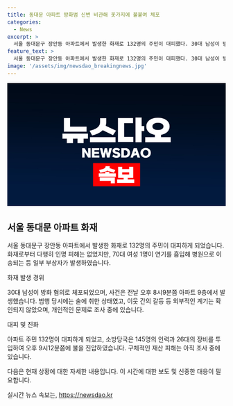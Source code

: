 ```yaml
---
title: 동대문 아파트 방화범 신변 비관해 옷가지에 불붙여 체포
categories:
  - News
excerpt: >
  서울 동대문구 장안동 아파트에서 발생한 화재로 132명의 주민이 대피했다. 30대 남성이 방화 혐의로 체포되었으며, 범행 시 술에 취한 상태였다. 인명 피해는 없었지만 70대 여성 1명이 연기를 흡입해 병원으로 이송됐다. 화재는 소방당국의 빠른 대응으로 오후 9시12분에 진화되었으며, 구체적인 재산 피해는 조사 중이다. 경찰은 재산 피해에 대한 구속영장을 신청할 계획이다. (길이: 197자)
feature_text: >
  서울 동대문구 장안동 아파트에서 발생한 화재로 132명의 주민이 대피했다. 30대 남성이 방화 혐의로 체포되었으며, 범행 시 술에 취한 상태였다. 인명 피해는 없었지만 70대 여성 1명이 연기를 흡입해 병원으로 이송됐다. 화재는 소방당국의 빠른 대응으로 오후 9시12분에 진화되었으며, 구체적인 재산 피해는 조사 중이다. 경찰은 재산 피해에 대한 구속영장을 신청할 계획이다. (길이: 197자)
image: '/assets/img/newsdao_breakingnews.jpg'
---
```


<p><img src="/assets/img/newsdao_breakingnews.jpg" alt="cryptoinkorea 속보" /></p>

<h2 data-ke-size="size26">서울 동대문 아파트 화재</h2>

<p>서울 동대문구 장안동 아파트에서 발생한 화재로 132명의 주민이 대피하게 되었습니다. 화재로부터 다행히 인명 피해는 없었지만, 70대 여성 1명이 연기를 흡입해 병원으로 이송되는 등 일부 부상자가 발생하였습니다.</p>

<p data-ke-size="size16">화재 발생 경위</p>

<p>30대 남성이 방화 혐의로 체포되었으며, 사건은 전날 오후 8시9분쯤 아파트 9층에서 발생했습니다. 범행 당시에는 술에 취한 상태였고, 이웃 간의 갈등 등 외부적인 계기는 확인되지 않았으며, 개인적인 문제로 조사 중에 있습니다.</p>

<p data-ke-size="size16">대피 및 진화</p>

<p>아파트 주민 132명이 대피하게 되었고, 소방당국은 145명의 인력과 26대의 장비를 투입하여 오후 9시12분쯤에 불을 진압하였습니다. 구체적인 재산 피해는 아직 조사 중에 있습니다.</p>

<p>다음은 현재 상황에 대한 자세한 내용입니다. 이 시간에 대한 보도 및 신중한 대응이 필요합니다.</p>
실시간 뉴스 속보는, <a href="https://newsdao.kr" rel="dofollow">https://newsdao.kr</a>


